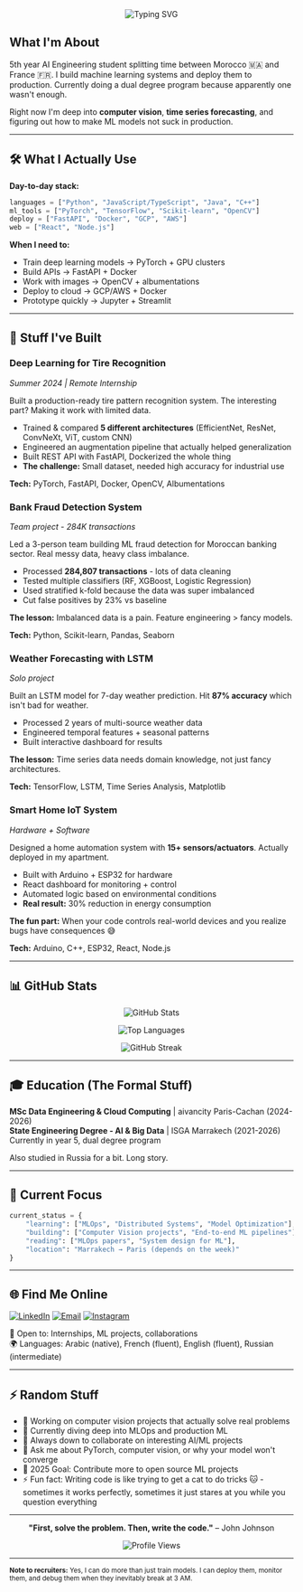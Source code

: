 <div align="center">

<img src="https://readme-typing-svg.herokuapp.com?font=Fira+Code&size=32&duration=2800&pause=2000&color=A277FF&center=true&vCenter=true&width=940&lines=Hey%2C+I'm+Lojaine+%F0%9F%91%8B;Building+ML+systems+that+actually+work;Computer+Vision+%7C+Deep+Learning+%7C+MLOps" alt="Typing SVG" />

</div>

## What I'm About

5th year AI Engineering student splitting time between Morocco 🇲🇦 and France 🇫🇷. I build machine learning systems and deploy them to production. Currently doing a dual degree program because apparently one wasn't enough.

Right now I'm deep into **computer vision**, **time series forecasting**, and figuring out how to make ML models not suck in production.

---

## 🛠️ What I Actually Use

**Day-to-day stack:**
```python
languages = ["Python", "JavaScript/TypeScript", "Java", "C++"]
ml_tools = ["PyTorch", "TensorFlow", "Scikit-learn", "OpenCV"]
deploy = ["FastAPI", "Docker", "GCP", "AWS"]
web = ["React", "Node.js"]
```

**When I need to:**
- Train deep learning models → PyTorch + GPU clusters
- Build APIs → FastAPI + Docker
- Work with images → OpenCV + albumentations
- Deploy to cloud → GCP/AWS + Docker
- Prototype quickly → Jupyter + Streamlit

---

## 🚀 Stuff I've Built

### Deep Learning for Tire Recognition
*Summer 2024 | Remote Internship*

Built a production-ready tire pattern recognition system. The interesting part? Making it work with limited data.

- Trained & compared **5 different architectures** (EfficientNet, ResNet, ConvNeXt, ViT, custom CNN)
- Engineered an augmentation pipeline that actually helped generalization
- Built REST API with FastAPI, Dockerized the whole thing
- **The challenge:** Small dataset, needed high accuracy for industrial use

**Tech:** PyTorch, FastAPI, Docker, OpenCV, Albumentations

### Bank Fraud Detection System
*Team project - 284K transactions*

Led a 3-person team building ML fraud detection for Moroccan banking sector. Real messy data, heavy class imbalance.

- Processed **284,807 transactions** - lots of data cleaning
- Tested multiple classifiers (RF, XGBoost, Logistic Regression)
- Used stratified k-fold because the data was super imbalanced
- Cut false positives by 23% vs baseline

**The lesson:** Imbalanced data is a pain. Feature engineering > fancy models.

**Tech:** Python, Scikit-learn, Pandas, Seaborn

### Weather Forecasting with LSTM
*Solo project*

Built an LSTM model for 7-day weather prediction. Hit **87% accuracy** which isn't bad for weather.

- Processed 2 years of multi-source weather data
- Engineered temporal features + seasonal patterns
- Built interactive dashboard for results

**The lesson:** Time series data needs domain knowledge, not just fancy architectures.

**Tech:** TensorFlow, LSTM, Time Series Analysis, Matplotlib

### Smart Home IoT System
*Hardware + Software*

Designed a home automation system with **15+ sensors/actuators**. Actually deployed in my apartment.

- Built with Arduino + ESP32 for hardware
- React dashboard for monitoring + control
- Automated logic based on environmental conditions
- **Real result:** 30% reduction in energy consumption

**The fun part:** When your code controls real-world devices and you realize bugs have consequences 😅

**Tech:** Arduino, C++, ESP32, React, Node.js

---

## 📊 GitHub Stats

<div align="center">

![GitHub Stats](https://github-readme-stats.vercel.app/api?username=lojaine001&show_icons=true&theme=tokyonight&hide_border=true&count_private=true)

![Top Languages](https://github-readme-stats.vercel.app/api/top-langs/?username=lojaine001&layout=compact&theme=tokyonight&hide_border=true)

![GitHub Streak](https://github-readme-streak-stats.herokuapp.com/?user=lojaine001&theme=tokyonight&hide_border=true)

</div>

---

## 🎓 Education (The Formal Stuff)

**MSc Data Engineering & Cloud Computing** | aivancity Paris-Cachan (2024-2026)  
**State Engineering Degree - AI & Big Data** | ISGA Marrakech (2021-2026)  
Currently in year 5, dual degree program

Also studied in Russia for a bit. Long story.

---

## 💭 Current Focus

```python
current_status = {
    "learning": ["MLOps", "Distributed Systems", "Model Optimization"],
    "building": ["Computer Vision projects", "End-to-end ML pipelines"],
    "reading": ["MLOps papers", "System design for ML"],
    "location": "Marrakech → Paris (depends on the week)"
}
```

---

## 🌐 Find Me Online

[![LinkedIn](https://img.shields.io/badge/-LinkedIn-0077B5?style=flat-square&logo=linkedin&logoColor=white)](https://linkedin.com/in/lojaine-eddahir)
[![Email](https://img.shields.io/badge/-Email-D14836?style=flat-square&logo=gmail&logoColor=white)](mailto:lojaineeddahir2003@gmail.com)
[![Instagram](https://img.shields.io/badge/-Instagram-E4405F?style=flat-square&logo=instagram&logoColor=white)](https://instagram.com/lojaine_eddahir)

💬 Open to: Internships, ML projects, collaborations  
🌍 Languages: Arabic (native), French (fluent), English (fluent), Russian (intermediate)

---

## ⚡ Random Stuff

- 🔭 Working on computer vision projects that actually solve real problems
- 🌱 Currently diving deep into MLOps and production ML
- 👯 Always down to collaborate on interesting AI/ML projects
- 💬 Ask me about PyTorch, computer vision, or why your model won't converge
- 🎯 2025 Goal: Contribute more to open source ML projects
- ⚡ Fun fact: Writing code is like trying to get a cat to do tricks 🐱 - sometimes it works perfectly, sometimes it just stares at you while you question everything

---

<div align="center">

**"First, solve the problem. Then, write the code."** – John Johnson

![Profile Views](https://komarev.com/ghpvc/?username=lojaine001&color=blueviolet&style=flat-square)

</div>

---

<sub>**Note to recruiters:** Yes, I can do more than just train models. I can deploy them, monitor them, and debug them when they inevitably break at 3 AM.</sub>
